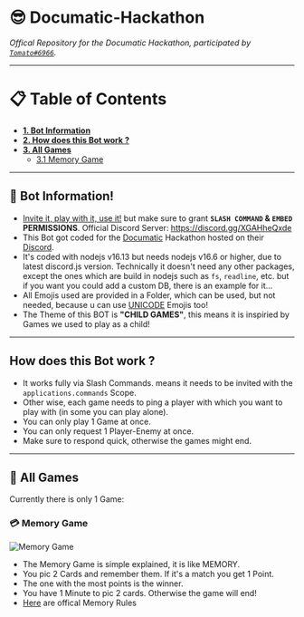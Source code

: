 # 😎 Documatic-Hackathon

*Offical Repository for the Documatic Hackathon, participated by [`Tomato#6966`](https://tomato6966.xyz).*

***

# 📋 Table of Contents

- [**__1. Bot Information__**](https://github.com/Tomato6966/Documatic-Hackathon/blob/main/README.md#bot-information)
- [**__2. How does this Bot work ?__**](https://github.com/Tomato6966/Documatic-Hackathon/#how-does-this-bot-work-)
- [**__3. All Games__**](https://github.com/Tomato6966/Documatic-Hackathon/#all-games)
    - [3.1 Memory Game](https://github.com/Tomato6966/Documatic-Hackathon/#memory-game)

***

## 🤖 Bot Information!

 - [Invite it, play with it, use it!](https://discord.com/api/oauth2/authorize?client_id=927938123936198787&permissions=2180368448&scope=bot%20applications.commands) but make sure to grant **`SLASH COMMAND` & `EMBED` PERMISSIONS**. Official Discord Server: https://discord.gg/XGAHheQxde
 - This Bot got coded for the [Documatic](https://www.documatic.com/) Hackathon hosted on their [Discord](https://discord.gg/qQ6cpFFtNF).
 - It's coded with nodejs v16.13 but needs nodejs v16.6 or higher, due to latest discord.js version. Technically it doesn't need any other packages, except the ones which are build in nodejs such as `fs`, `readline`, etc. but if you want you could add a custom DB, there is an example for it...
 - All Emojis used are provided in a Folder, which can be used, but not needed, because u can use [UNICODE](https://getemoji.com) Emojis too!
 - The Theme of this BOT is **"CHILD GAMES"**, this means it is inspiried by Games we used to play as a child!

***

## How does this Bot work ?

 - It works fully via Slash Commands. means it needs to be invited with the `applications.commands` Scope.
 - Other wise, each game needs to ping a player with which you want to play with (in some you can play alone).
 - You can only play 1 Game at once.
 - You can only request 1 Player-Enemy at once.
 - Make sure to respond quick, otherwise the games might end.

***

## 👾 All Games

Currently there is only 1 Game:

### 💳 Memory Game

![](https://media.discordapp.net/attachments/927938798673887232/927984853369106472/memory.png "Memory Game")

 - The Memory Game is simple explained, it is like MEMORY.
 - You pic 2 Cards and remember them. If it's a match you get 1 Point.
 - The one with the most points is the winner.
 - You have 1 Minute to pic 2 cards. Otherwise the game will end!
 - [Here](https://www.ultraboardgames.com/memory/game-rules.php) are offical Memory Rules
